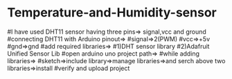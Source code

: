 # Temperature-and-Humidity-sensor
#I have used DHT11 sensor having three pins=> signal,vcc and ground
#connecting DHT11 with Arduino pinout=>
#signal=>2(PWM)
#vcc=>+5v
#gnd=>gnd
#add required libraries=>
#1)DHT sensor library
#2)Adafruit Unified Sensor Lib
#open arduino uno project path=>
#while adding libraries=>
#sketch=>include library=>manage libraries=>and serch above two libraries=>install
#verify and upload project
